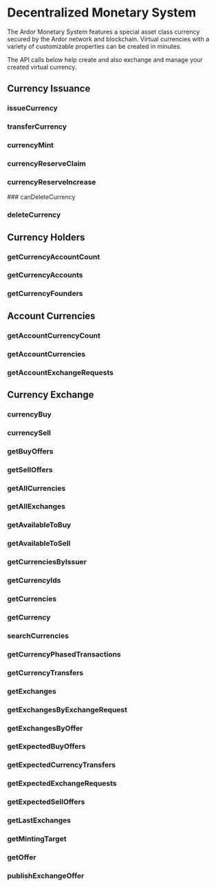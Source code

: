 # Decentralized Monetary System

The Ardor Monetary System features a special asset class currency secured by the Ardor network and blockchain. Virtual currencies with a variety of customizable properties can be created in minutes.

The API calls below help create and also exchange and manage your created virtual currency.

## Currency Issuance
### issueCurrency
### transferCurrency
### currencyMint
### currencyReserveClaim
### currencyReserveIncrease
### canDeleteCurrency
### deleteCurrency

## Currency Holders
### getCurrencyAccountCount
### getCurrencyAccounts
### getCurrencyFounders

## Account Currencies
### getAccountCurrencyCount
### getAccountCurrencies
### getAccountExchangeRequests

## Currency Exchange
### currencyBuy
### currencySell
### getBuyOffers
### getSellOffers
### getAllCurrencies
### getAllExchanges
### getAvailableToBuy
### getAvailableToSell
### getCurrenciesByIssuer
### getCurrencyIds
### getCurrencies
### getCurrency
### searchCurrencies




### getCurrencyPhasedTransactions
### getCurrencyTransfers
### getExchanges
### getExchangesByExchangeRequest
### getExchangesByOffer
### getExpectedBuyOffers
### getExpectedCurrencyTransfers
### getExpectedExchangeRequests
### getExpectedSellOffers
### getLastExchanges
### getMintingTarget
### getOffer
### publishExchangeOffer

